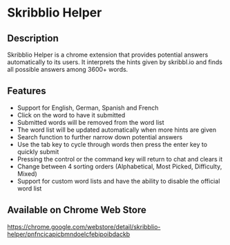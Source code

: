 # Skribblio Helper

## Description
Skribblio Helper is a chrome extension that provides potential answers automatically to its users. It interprets the hints given by skribbl.io and finds all possible answers among 3600+ words.

## Features
- Support for English, German, Spanish and French
- Click on the word to have it submitted
- Submitted words will be removed from the word list
- The word list will be updated automatically when more hints are given
- Search function to further narrow down potential answers
- Use the tab key to cycle through words then press the enter key to quickly submit
- Pressing the control or the command key will return to chat and clears it
- Change between 4 sorting orders (Alphabetical, Most Picked, Difficulty, Mixed)
- Support for custom word lists and have the ability to disable the official word list

## Available on Chrome Web Store
https://chrome.google.com/webstore/detail/skribblio-helper/pnfncicapicbmndoelcfebipoibdackb
